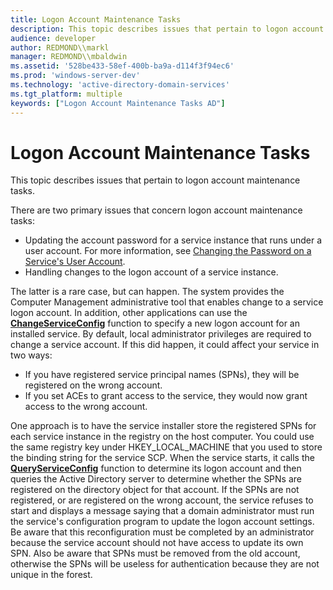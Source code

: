 ```yaml
---
title: Logon Account Maintenance Tasks
description: This topic describes issues that pertain to logon account maintenance tasks.
audience: developer
author: REDMOND\\markl
manager: REDMOND\\mbaldwin
ms.assetid: '528be433-58ef-400b-ba9a-d114f3f94ec6'
ms.prod: 'windows-server-dev'
ms.technology: 'active-directory-domain-services'
ms.tgt_platform: multiple
keywords: ["Logon Account Maintenance Tasks AD"]
---
```


# Logon Account Maintenance Tasks

This topic describes issues that pertain to logon account maintenance tasks.

There are two primary issues that concern logon account maintenance tasks:

-   Updating the account password for a service instance that runs under a user account. For more information, see [Changing the Password on a Service's User Account](changing-the-password-on-a-serviceampaposs-user-account.md).
-   Handling changes to the logon account of a service instance.

The latter is a rare case, but can happen. The system provides the Computer Management administrative tool that enables change to a service logon account. In addition, other applications can use the [**ChangeServiceConfig**](https://msdn.microsoft.com/library/windows/desktop/ms681987) function to specify a new logon account for an installed service. By default, local administrator privileges are required to change a service account. If this did happen, it could affect your service in two ways:

-   If you have registered service principal names (SPNs), they will be registered on the wrong account.
-   If you set ACEs to grant access to the service, they would now grant access to the wrong account.

One approach is to have the service installer store the registered SPNs for each service instance in the registry on the host computer. You could use the same registry key under HKEY\_LOCAL\_MACHINE that you used to store the binding string for the service SCP. When the service starts, it calls the [**QueryServiceConfig**](https://msdn.microsoft.com/library/windows/desktop/ms684932) function to determine its logon account and then queries the Active Directory server to determine whether the SPNs are registered on the directory object for that account. If the SPNs are not registered, or are registered on the wrong account, the service refuses to start and displays a message saying that a domain administrator must run the service's configuration program to update the logon account settings. Be aware that this reconfiguration must be completed by an administrator because the service account should not have access to update its own SPN. Also be aware that SPNs must be removed from the old account, otherwise the SPNs will be useless for authentication because they are not unique in the forest.

 

 




